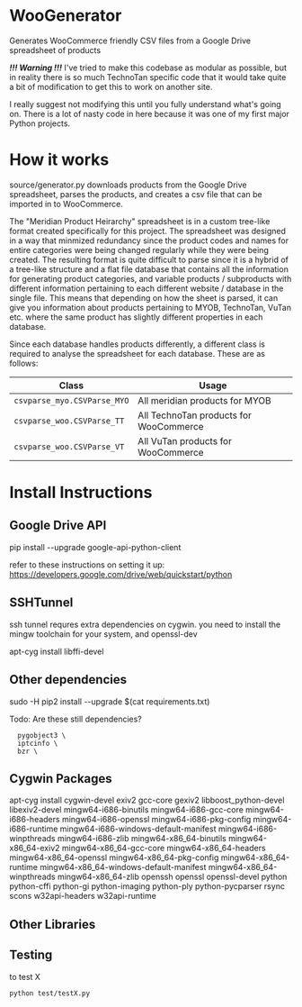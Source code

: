 # WooGenerator

Generates WooCommerce friendly CSV files from a Google Drive spreadsheet of products

***!!! Warning !!!***
I've tried to make this codebase as modular as possible, but in reality there is 
so much TechnoTan specific code that it would take quite a bit of modification 
to get this to work on another site. 

I really suggest not modifying this until you fully understand what's going on. 
There is a lot of nasty code in here because it was one of my first major Python 
projects.

How it works
====
source/generator.py downloads products from the Google Drive spreadsheet, parses the 
products, and creates a csv file that can be imported in to WooCommerce. 

The "Meridian Product Heirarchy" spreadsheet is in a custom tree-like format 
created specifically for this project. The spreadsheet was designed in a way
that minmized redundancy since the product codes and names for entire categories
were being changed regularly while they were being created. The resulting 
format is quite difficult to parse since it is a hybrid of a tree-like structure
and a flat file database that contains all the information for generating product
categories, and variable products / subproducts with different information
pertaining to each different website / database in the single file. This means
that depending on how the sheet is parsed, it can give you information about 
products pertaining to MYOB, TechnoTan, VuTan etc. where the same product has
slightly different properties in each database.

Since each database handles products differently, a different class is required
to analyse the spreadsheet for each database. These are as follows:

| Class | Usage |
| --- | --- |
| `csvparse_myo.CSVParse_MYO` | All meridian products for MYOB |
| `csvparse_woo.CSVParse_TT` | All TechnoTan products for WooCommerce | 
| `csvparse_woo.CSVParse_VT` | All VuTan products for WooCommerce |



Install Instructions
====================

Google Drive API
----------------

pip install --upgrade google-api-python-client

refer to these instructions on setting it up:
https://developers.google.com/drive/web/quickstart/python

SSHTunnel
---------

ssh tunnel requres extra dependencies on cygwin. you need to install the mingw toolchain for your system, and openssl-dev

apt-cyg install libffi-devel


Other dependencies
------------------

sudo -H pip2 install --upgrade $(cat requirements.txt)

Todo: Are these still dependencies?
```
  pygobject3 \
  iptcinfo \
  bzr \
```

Cygwin Packages
---------------
apt-cyg install
  cygwin-devel
  exiv2
  gcc-core
  gexiv2
  libboost_python-devel
  libexiv2-devel
  mingw64-i686-binutils
  mingw64-i686-gcc-core
  mingw64-i686-headers
  mingw64-i686-openssl
  mingw64-i686-pkg-config
  mingw64-i686-runtime
  mingw64-i686-windows-default-manifest
  mingw64-i686-winpthreads
  mingw64-i686-zlib
  mingw64-x86_64-binutils
  mingw64-x86_64-exiv2
  mingw64-x86_64-gcc-core
  mingw64-x86_64-headers
  mingw64-x86_64-openssl
  mingw64-x86_64-pkg-config
  mingw64-x86_64-runtime
  mingw64-x86_64-windows-default-manifest
  mingw64-x86_64-winpthreads
  mingw64-x86_64-zlib
  openssh
  openssl
  openssl-devel
  python
  python-cffi
  python-gi
  python-imaging
  python-ply
  python-pycparser
  rsync
  scons
  w32api-headers
  w32api-runtime

 Other Libraries
 ---------------

 Testing
 ----
to test X
```
python test/testX.py
```
